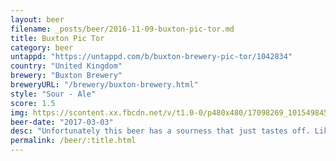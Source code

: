 ```yaml
---
layout: beer
filename: _posts/beer/2016-11-09-buxton-pic-tor.md
title: Buxton Pic Tor
category: beer
untappd: "https://untappd.com/b/buxton-brewery-pic-tor/1042834"
country: "United Kingdom"
brewery: "Buxton Brewery"
breweryURL: "/brewery/buxton-brewery.html"
style: "Sour - Ale"
score: 1.5
img: https://scontent.xx.fbcdn.net/v/t1.0-0/p480x480/17098269_10154984570803745_5509508095958645458_n.jpg?oh=2a2c08f7ae64053f0799813bef19ef29&oe=592D7E5C
beer-date: "2017-03-03"
desc: "Unfortunately this beer has a sourness that just tastes off. Like rotten fruit or beer mixed with shit wine"
permalink: /beer/:title.html
---
```

